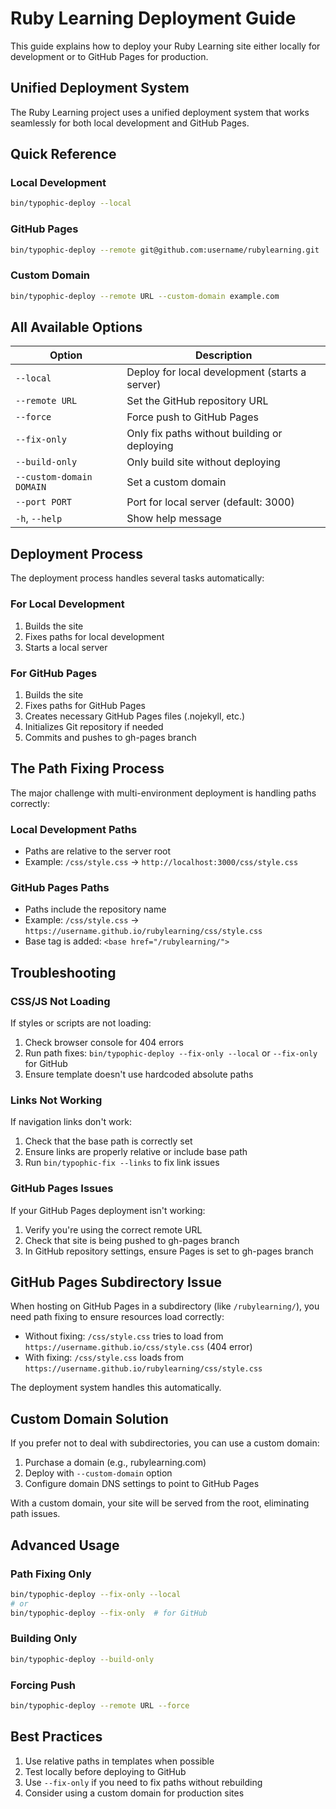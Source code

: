 # Ruby Learning Deployment Guide

This guide explains how to deploy your Ruby Learning site either locally for development or to GitHub Pages for production.

## Unified Deployment System

The Ruby Learning project uses a unified deployment system that works seamlessly for both local development and GitHub Pages.

## Quick Reference

### Local Development

```bash
bin/typophic-deploy --local
```

### GitHub Pages

```bash
bin/typophic-deploy --remote git@github.com:username/rubylearning.git
```

### Custom Domain

```bash
bin/typophic-deploy --remote URL --custom-domain example.com
```

## All Available Options

| Option | Description |
|--------|-------------|
| `--local` | Deploy for local development (starts a server) |
| `--remote URL` | Set the GitHub repository URL |
| `--force` | Force push to GitHub Pages |
| `--fix-only` | Only fix paths without building or deploying |
| `--build-only` | Only build site without deploying |
| `--custom-domain DOMAIN` | Set a custom domain |
| `--port PORT` | Port for local server (default: 3000) |
| `-h`, `--help` | Show help message |

## Deployment Process

The deployment process handles several tasks automatically:

### For Local Development

1. Builds the site
2. Fixes paths for local development
3. Starts a local server

### For GitHub Pages

1. Builds the site 
2. Fixes paths for GitHub Pages
3. Creates necessary GitHub Pages files (.nojekyll, etc.)
4. Initializes Git repository if needed
5. Commits and pushes to gh-pages branch

## The Path Fixing Process

The major challenge with multi-environment deployment is handling paths correctly:

### Local Development Paths

- Paths are relative to the server root
- Example: `/css/style.css` → `http://localhost:3000/css/style.css`

### GitHub Pages Paths

- Paths include the repository name
- Example: `/css/style.css` → `https://username.github.io/rubylearning/css/style.css`
- Base tag is added: `<base href="/rubylearning/">`

## Troubleshooting

### CSS/JS Not Loading

If styles or scripts are not loading:

1. Check browser console for 404 errors
2. Run path fixes: `bin/typophic-deploy --fix-only --local` or `--fix-only` for GitHub
3. Ensure template doesn't use hardcoded absolute paths

### Links Not Working

If navigation links don't work:

1. Check that the base path is correctly set
2. Ensure links are properly relative or include base path
3. Run `bin/typophic-fix --links` to fix link issues

### GitHub Pages Issues

If your GitHub Pages deployment isn't working:

1. Verify you're using the correct remote URL
2. Check that site is being pushed to gh-pages branch
3. In GitHub repository settings, ensure Pages is set to gh-pages branch

## GitHub Pages Subdirectory Issue

When hosting on GitHub Pages in a subdirectory (like `/rubylearning/`), you need path fixing to ensure resources load correctly:

- Without fixing: `/css/style.css` tries to load from `https://username.github.io/css/style.css` (404 error)
- With fixing: `/css/style.css` loads from `https://username.github.io/rubylearning/css/style.css`

The deployment system handles this automatically.

## Custom Domain Solution

If you prefer not to deal with subdirectories, you can use a custom domain:

1. Purchase a domain (e.g., rubylearning.com)
2. Deploy with `--custom-domain` option
3. Configure domain DNS settings to point to GitHub Pages

With a custom domain, your site will be served from the root, eliminating path issues.

## Advanced Usage

### Path Fixing Only

```bash
bin/typophic-deploy --fix-only --local
# or
bin/typophic-deploy --fix-only  # for GitHub
```

### Building Only

```bash
bin/typophic-deploy --build-only
```

### Forcing Push

```bash
bin/typophic-deploy --remote URL --force
```

## Best Practices

1. Use relative paths in templates when possible
2. Test locally before deploying to GitHub
3. Use `--fix-only` if you need to fix paths without rebuilding
4. Consider using a custom domain for production sites
